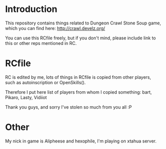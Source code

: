 # Introduction
This repository contains things related to Dungeon Crawl Stone Soup game, which you can find here: http://crawl.develz.org/

You can use this RCfile freely, but if you don't mind, please include link to this or other reps mentioned in RC.

# RCfile
RC is edited by me, lots of things in RCfile is copied from other players, such as autoinscription or OpenSkills().

Therefore I put here list of players from whom I copied something: bart, Pikaro, Lasty, Vidiiot

Thank you guys, and sorry I've stolen so much from you all :P

# Other
My nick in game is Alipheese and hexophile, I'm playing on xtahua server.
